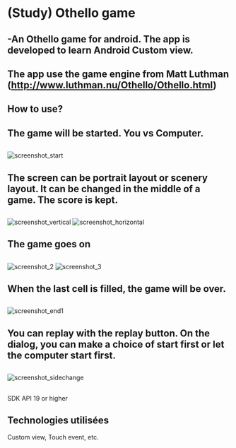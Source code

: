 # (Study) Othello game
## -An Othello game for android. The app is developed to learn Android Custom view. 
## The app use the game engine from Matt Luthman (http://www.luthman.nu/Othello/Othello.html)
## 
## How to use?
## The game will be started. You vs Computer.
##
![screenshot_start](https://cloud.githubusercontent.com/assets/21304543/22435694/502c9c78-e721-11e6-97db-7ea897b9dc30.png)
##
## The screen can be portrait layout or scenery layout. It can be changed in the middle of a game. The score is kept.
##
![screenshot_vertical](https://cloud.githubusercontent.com/assets/21304543/22435729/6f97f332-e721-11e6-9420-dc531b08e411.png)
![screenshot_horizontal](https://cloud.githubusercontent.com/assets/21304543/22435730/6f9c5030-e721-11e6-8663-b2109f8fe43b.png)
##
## The game goes on
##
![screenshot_2](https://cloud.githubusercontent.com/assets/21304543/22435696/54c8f8bc-e721-11e6-8638-979d51fe02ce.png)
![screenshot_3](https://cloud.githubusercontent.com/assets/21304543/22435704/5db0cc5c-e721-11e6-8356-c51c1422e3e3.png)
##
## When the last cell is filled, the game will be over.
##
![screenshot_end1](https://cloud.githubusercontent.com/assets/21304543/22435739/7b730cb4-e721-11e6-9dd9-21f78c53029d.png)
##
## You can replay with the replay button. On the dialog, you can make a choice of start first or let the computer start first. 
##
![screenshot_sidechange](https://cloud.githubusercontent.com/assets/21304543/22435743/81fc62d8-e721-11e6-97dd-6075b7955e76.png)
##
SDK API 19 or higher
##
## Technologies utilisées
Custom view, Touch event, etc.



